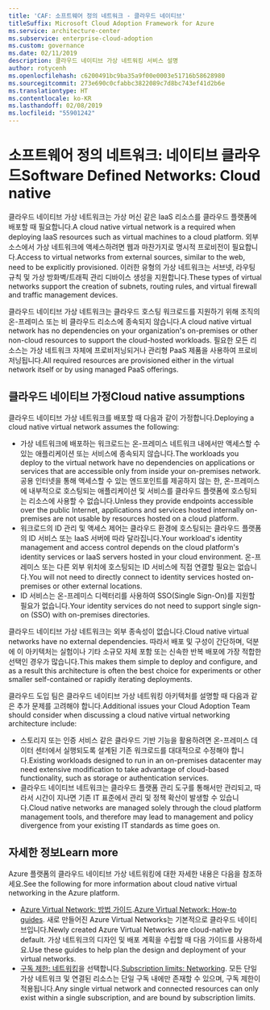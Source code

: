 ```yaml
---
title: 'CAF: 소프트웨어 정의 네트워크 - 클라우드 네이티브'
titleSuffix: Microsoft Cloud Adoption Framework for Azure
ms.service: architecture-center
ms.subservice: enterprise-cloud-adoption
ms.custom: governance
ms.date: 02/11/2019
description: 클라우드 네이티브 가상 네트워킹 서비스 설명
author: rotycenh
ms.openlocfilehash: c6200491bc9ba35a9f00e0003e51716b58628980
ms.sourcegitcommit: 273e690c0cfabbc3822089c7d8bc743ef41d2b6e
ms.translationtype: HT
ms.contentlocale: ko-KR
ms.lasthandoff: 02/08/2019
ms.locfileid: "55901242"
---
```

# <a name="software-defined-networks-cloud-native"></a><span data-ttu-id="89570-103">소프트웨어 정의 네트워크: 네이티브 클라우드</span><span class="sxs-lookup"><span data-stu-id="89570-103">Software Defined Networks: Cloud native</span></span>

<span data-ttu-id="89570-104">클라우드 네이티브 가상 네트워크는 가상 머신 같은 IaaS 리소스를 클라우드 플랫폼에 배포할 때 필요합니다.</span><span class="sxs-lookup"><span data-stu-id="89570-104">A cloud native virtual network is a required when deploying IaaS resources such as virtual machines to a cloud platform.</span></span> <span data-ttu-id="89570-105">외부 소스에서 가상 네트워크에 액세스하려면 웹과 마찬가지로 명시적 프로비전이 필요합니다.</span><span class="sxs-lookup"><span data-stu-id="89570-105">Access to virtual networks from external sources, similar to the web, need to be explicitly provisioned.</span></span> <span data-ttu-id="89570-106">이러한 유형의 가상 네트워크는 서브넷, 라우팅 규칙 및 가상 방화벽/트래픽 관리 디바이스 생성을 지원합니다.</span><span class="sxs-lookup"><span data-stu-id="89570-106">These types of virtual networks support the creation of subnets, routing rules, and virtual firewall and traffic management devices.</span></span>

<span data-ttu-id="89570-107">클라우드 네이티브 가상 네트워크는 클라우드 호스팅 워크로드를 지원하기 위해 조직의 온-프레미스 또는 비 클라우드 리소스에 종속되지 않습니다.</span><span class="sxs-lookup"><span data-stu-id="89570-107">A cloud native virtual network has no dependencies on your organization's on-premises or other non-cloud resources to support the cloud-hosted workloads.</span></span> <span data-ttu-id="89570-108">필요한 모든 리소스는 가상 네트워크 자체에 프로비저닝되거나 관리형 PaaS 제품을 사용하여 프로비저닝됩니다.</span><span class="sxs-lookup"><span data-stu-id="89570-108">All required resources are provisioned either in the virtual network itself or by using managed PaaS offerings.</span></span>

## <a name="cloud-native-assumptions"></a><span data-ttu-id="89570-109">클라우드 네이티브 가정</span><span class="sxs-lookup"><span data-stu-id="89570-109">Cloud native assumptions</span></span>

<span data-ttu-id="89570-110">클라우드 네이티브 가상 네트워크를 배포할 때 다음과 같이 가정합니다.</span><span class="sxs-lookup"><span data-stu-id="89570-110">Deploying a cloud native virtual network assumes the following:</span></span>

- <span data-ttu-id="89570-111">가상 네트워크에 배포하는 워크로드는 온-프레미스 네트워크 내에서만 액세스할 수 있는 애플리케이션 또는 서비스에 종속되지 않습니다.</span><span class="sxs-lookup"><span data-stu-id="89570-111">The workloads you deploy to the virtual network have no dependencies on applications or services that are accessible only from inside your on-premises network.</span></span> <span data-ttu-id="89570-112">공용 인터넷을 통해 액세스할 수 있는 엔드포인트를 제공하지 않는 한, 온-프레미스에 내부적으로 호스팅되는 애플리케이션 및 서비스를 클라우드 플랫폼에 호스팅되는 리소스에 사용할 수 없습니다.</span><span class="sxs-lookup"><span data-stu-id="89570-112">Unless they provide endpoints accessible over the public Internet, applications and services hosted internally on-premises are not usable by resources hosted on a cloud platform.</span></span>
- <span data-ttu-id="89570-113">워크로드의 ID 관리 및 액세스 제어는 클라우드 환경에 호스팅되는 클라우드 플랫폼의 ID 서비스 또는 IaaS 서버에 따라 달라집니다.</span><span class="sxs-lookup"><span data-stu-id="89570-113">Your workload's identity management and access control depends on the cloud platform's identity services or IaaS servers hosted in your cloud environment.</span></span> <span data-ttu-id="89570-114">온-프레미스 또는 다른 외부 위치에 호스팅되는 ID 서비스에 직접 연결할 필요는 없습니다.</span><span class="sxs-lookup"><span data-stu-id="89570-114">You will not need to directly connect to identity services hosted on-premises or other external locations.</span></span>
- <span data-ttu-id="89570-115">ID 서비스는 온-프레미스 디렉터리를 사용하여 SSO(Single Sign-On)를 지원할 필요가 없습니다.</span><span class="sxs-lookup"><span data-stu-id="89570-115">Your identity services do not need to support single sign-on (SSO) with on-premises directories.</span></span>

<span data-ttu-id="89570-116">클라우드 네이티브 가상 네트워크는 외부 종속성이 없습니다.</span><span class="sxs-lookup"><span data-stu-id="89570-116">Cloud native virtual networks have no external dependencies.</span></span> <span data-ttu-id="89570-117">따라서 배포 및 구성이 간단하며, 덕분에 이 아키텍처는 실험이나 기타 소규모 자체 포함 또는 신속한 반복 배포에 가장 적합한 선택인 경우가 많습니다.</span><span class="sxs-lookup"><span data-stu-id="89570-117">This makes them simple to deploy and configure, and as a result this architecture is often the best choice for experiments or other smaller self-contained or rapidly iterating deployments.</span></span>

<span data-ttu-id="89570-118">클라우드 도입 팀은 클라우드 네이티브 가상 네트워킹 아키텍처를 설명할 때 다음과 같은 추가 문제를 고려해야 합니다.</span><span class="sxs-lookup"><span data-stu-id="89570-118">Additional issues your Cloud Adoption Team should consider when discussing a cloud native virtual networking architecture include:</span></span>

- <span data-ttu-id="89570-119">스토리지 또는 인증 서비스 같은 클라우드 기반 기능을 활용하려면 온-프레미스 데이터 센터에서 실행되도록 설계된 기존 워크로드를 대대적으로 수정해야 합니다.</span><span class="sxs-lookup"><span data-stu-id="89570-119">Existing workloads designed to run in an on-premises datacenter may need extensive modification to take advantage of cloud-based functionality, such as storage or authentication services.</span></span>
- <span data-ttu-id="89570-120">클라우드 네이티브 네트워크는 클라우드 플랫폼 관리 도구를 통해서만 관리되고, 따라서 시간이 지나면 기존 IT 표준에서 관리 및 정책 확산이 발생할 수 있습니다.</span><span class="sxs-lookup"><span data-stu-id="89570-120">Cloud native networks are managed solely through the cloud platform management tools, and therefore may lead to management and policy divergence from your existing IT standards as time goes on.</span></span>

## <a name="learn-more"></a><span data-ttu-id="89570-121">자세한 정보</span><span class="sxs-lookup"><span data-stu-id="89570-121">Learn more</span></span>

<span data-ttu-id="89570-122">Azure 플랫폼의 클라우드 네이티브 가상 네트워킹에 대한 자세한 내용은 다음을 참조하세요.</span><span class="sxs-lookup"><span data-stu-id="89570-122">See the following for more information about cloud native virtual networking in the Azure platform.</span></span>

- <span data-ttu-id="89570-123">[Azure Virtual Network: 방법 가이드](/azure/virtual-network/virtual-network-vnet-plan-design-arm).</span><span class="sxs-lookup"><span data-stu-id="89570-123">[Azure Virtual Network: How-to guides](/azure/virtual-network/virtual-network-vnet-plan-design-arm).</span></span> <span data-ttu-id="89570-124">새로 만들어진 Azure Virtual Networks는 기본적으로 클라우드 네이티브입니다.</span><span class="sxs-lookup"><span data-stu-id="89570-124">Newly created Azure Virtual Networks are cloud-native by default.</span></span> <span data-ttu-id="89570-125">가상 네트워크의 디자인 및 배포 계획을 수립할 때 다음 가이드를 사용하세요.</span><span class="sxs-lookup"><span data-stu-id="89570-125">Use these guides to help plan the design and deployment of your virtual networks.</span></span>
- <span data-ttu-id="89570-126">[구독 제한: 네트워킹](/azure/azure-subscription-service-limits?toc=%2fazure%2fvirtual-network%2ftoc.json#networking-limits)을 선택합니다.</span><span class="sxs-lookup"><span data-stu-id="89570-126">[Subscription limits: Networking](/azure/azure-subscription-service-limits?toc=%2fazure%2fvirtual-network%2ftoc.json#networking-limits).</span></span> <span data-ttu-id="89570-127">모든 단일 가상 네트워크 및 연결된 리소스는 단일 구독 내에만 존재할 수 있으며, 구독 제한이 적용됩니다.</span><span class="sxs-lookup"><span data-stu-id="89570-127">Any single virtual network and connected resources can only exist within a single subscription, and are bound by subscription limits.</span></span>
